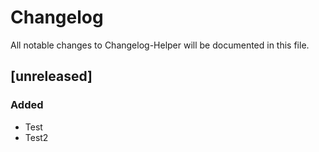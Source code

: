# Changelog

All notable changes to Changelog-Helper will be documented in this file.

## [unreleased]

### Added

- Test
- Test2

